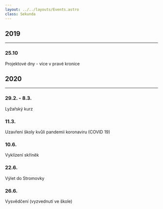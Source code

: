 ```yaml
---
layout: ../../layouts/Events.astro
class: Sekunda
---
```


## 2019
---

### 25.10
Projektové dny - více v pravé kronice

## 2020
---

### 29.2. - 8.3.
Lyžařský kurz

### 11.3.
Uzavření školy kvůli pandemii koronaviru (COVID 19)

### 10.6.
Vyklízení skříněk 

### 22.6.
Výlet do Stromovky 

### 26.6.
Vysvědčení (vyzvednutí ve škole) 